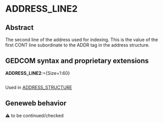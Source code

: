 ﻿# ADDRESS_LINE2
## Abstract
The second line of the address used for indexing.  This is the value of the first CONT line subordinate
to the ADDR tag in the address structure.


## GEDCOM syntax and proprietary extensions

**ADDRESS_LINE2**:={Size=1:60}
<pre>
</pre>
Used in <a href=Ged.ADDRESS_STRUCTURE.md>ADDRESS_STRUCTURE</a><br />


## Geneweb behavior



:warning: to be continued/checked

